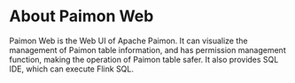 # About Paimon Web

Paimon Web is the Web UI of Apache Paimon. It can visualize the management of Paimon table information, and has permission management function, 
making the operation of Paimon table safer. It also provides SQL IDE, which can execute Flink SQL.